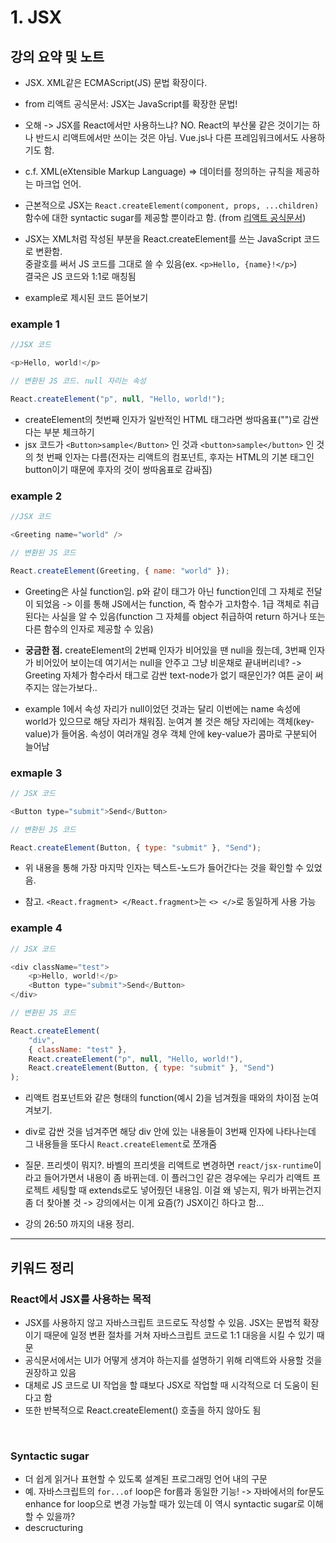 # 1. JSX

## 강의 요약 및 노트

- JSX. XML같은 ECMAScript(JS) 문법 확장이다. 
- from 리액트 공식문서: JSX는 JavaScript를 확장한 문법!
- 오해 -> JSX를 React에서만 사용하느냐? NO. React의 부산물 같은 것이기는 하나 반드시 리액트에서만 쓰이는 것은 아님. Vue.js나 다른 프레임워크에서도 사용하기도 함.
- c.f. XML(eXtensible Markup Language) => 데이터를 정의하는 규칙을 제공하는 마크업 언어.

- 근본적으로 JSX는 `React.createElement(component, props, ...children)` 함수에 대한 syntactic sugar를 제공할 뿐이라고 함. (from [리액트 공식문서]((https://ko.reactjs.org/docs/jsx-in-depth.html)))

- JSX는 XML처럼 작성된 부분을 React.createElement를 쓰는 JavaScript 코드로 변환함.  
중괄호를 써서 JS 코드를 그대로 쓸 수 있음(ex. `<p>Hello, {name}!</p>`)  
결국은 JS 코드와 1:1로 매칭됨

- example로 제시된 코드 뜯어보기

### example 1

```javascript
//JSX 코드

<p>Hello, world!</p>
```

```javascript
// 변환된 JS 코드. null 자리는 속성 

React.createElement("p", null, "Hello, world!");
```

- createElement의 첫번째 인자가 일반적인 HTML 태그라면 쌍따옴표("")로 감싼다는 부분 체크하기
- jsx 코드가 `<Button>sample</Button>` 인 것과 `<button>sample</button>` 인 것의 첫 번째 인자는 다름(전자는 리액트의 컴포넌트, 후자는 HTML의 기본 태그인 button이기 때문에 후자의 것이 쌍따옴표로 감싸짐)

### example 2

```javascript
//JSX 코드

<Greeting name="world" />
```

```javascript
// 변환된 JS 코드

React.createElement(Greeting, { name: "world" });
```

- Greeting은 사실 function임. p와 같이 태그가 아닌 function인데 그 자체로 전달이 되었음 -> 이를 통해 JS에서는 function, 즉 함수가 고차함수. 1급 객체로 취급된다는 사실을 알 수 있음(function 그 자체를 object 취급하여 return 하거나 또는 다른 함수의 인자로 제공할 수 있음)

- **궁금한 점.** createElement의 2번째 인자가 비어있을 땐 null을 줬는데, 3번째 인자가 비어있어 보이는데 여기서는 null을 안주고 그냥 비운채로 끝내버리네? -> Greeting 자체가 함수라서 태그로 감싼 text-node가 없기 때문인가? 여튼 굳이 써주지는 않는가보다..

- example 1에서 속성 자리가 null이었던 것과는 달리 이번에는 name 속성에 world가 있으므로 해당 자리가 채워짐. 눈여겨 볼 것은 해당 자리에는 객체(key-value)가 들어옴. 속성이 여러개일 경우 객체 안에 key-value가 콤마로 구분되어 늘어남

### exmaple 3

```javascript
// JSX 코드

<Button type="submit">Send</Button>
```

```javascript
// 변환된 JS 코드

React.createElement(Button, { type: "submit" }, "Send");
```

- 위 내용을 통해 가장 마지막 인자는 텍스트-노드가 들어간다는 것을 확인할 수 있었음.

- 참고. `<React.fragment> </React.fragment>`는 `<> </>`로 동일하게 사용 가능

### example 4

```javascript
// JSX 코드

<div className="test">
	<p>Hello, world!</p>
	<Button type="submit">Send</Button>
</div>
```

```javascript
// 변환된 JS 코드

React.createElement(
	"div",
	{ className: "test" },
	React.createElement("p", null, "Hello, world!"),
	React.createElement(Button, { type: "submit" }, "Send")
);
```

- 리액트 컴포넌트와 같은 형태의 function(예시 2)을 넘겨줬을 때와의 차이점 눈여겨보기.
- div로 감싼 것을 넘겨주면 해당 div 안에 있는 내용들이 3번째 인자에 나타나는데 그 내용들을 또다시 `React.createElement`로 쪼개줌

- 질문. 프리셋이 뭐지?. 바벨의 프리셋을 리액트로 변경하면 `react/jsx-runtime`이라고 들어가면서 내용이 좀 바뀌는데. 이 플러그인 같은 경우에는 우리가 리액트 프로젝트 세팅할 때 extends로도 넣어줬던 내용임. 이걸 왜 넣는지, 뭐가 바뀌는건지 좀 더 찾아볼 것 -> 강의에서는 이게 요즘(?) JSX이긴 하다고 함...

- 강의 26:50 까지의 내용 정리.

---

## 키워드 정리

### React에서 JSX를 사용하는 목적

- JSX를 사용하지 않고 자바스크립트 코드로도 작성할 수 있음. JSX는 문법적 확장이기 때문에 일정 변환 절차를 거쳐 자바스크립트 코드로 1:1 대응을 시킬 수 있기 때문
- 공식문서에서는 UI가 어떻게 생겨야 하는지를 설명하기 위해 리액트와 사용할 것을 권장하고 있음
- 대체로 JS 코드로 UI 작업을 할 떄보다 JSX로 작업할 때 시각적으로 더 도움이 된다고 함
- 또한 반복적으로 React.createElement() 호출을 하지 않아도 됨

</br>

### Syntactic sugar

- 더 쉽게 읽거나 표현할 수 있도록 설계된 프로그래밍 언어 내의 구문
- 예. 자바스크립트의 `for...of` loop은 for룹과 동일한 기능! -> 자바에서의 for문도 enhance for loop으로 변경 가능할 때가 있는데 이 역시 syntactic sugar로 이해할 수 있을까?
- descructuring
